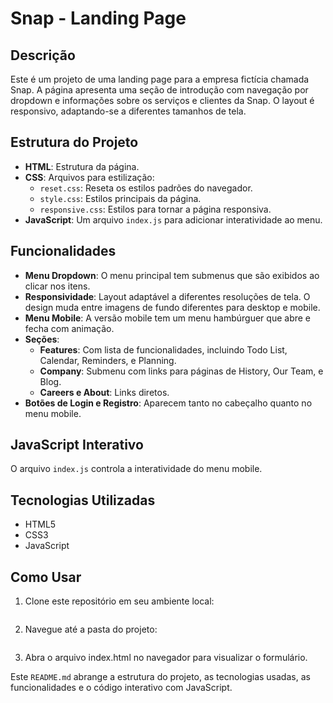 # Snap - Landing Page

## Descrição

Este é um projeto de uma landing page para a empresa fictícia chamada Snap. A página apresenta uma seção de introdução com navegação por dropdown e informações sobre os serviços e clientes da Snap. O layout é responsivo, adaptando-se a diferentes tamanhos de tela.

## Estrutura do Projeto

- **HTML**: Estrutura da página.
- **CSS**: Arquivos para estilização:
  - `reset.css`: Reseta os estilos padrões do navegador.
  - `style.css`: Estilos principais da página.
  - `responsive.css`: Estilos para tornar a página responsiva.
- **JavaScript**: Um arquivo `index.js` para adicionar interatividade ao menu.

## Funcionalidades

- **Menu Dropdown**: O menu principal tem submenus que são exibidos ao clicar nos itens.
- **Responsividade**: Layout adaptável a diferentes resoluções de tela. O design muda entre imagens de fundo diferentes para desktop e mobile.
- **Menu Mobile**: A versão mobile tem um menu hambúrguer que abre e fecha com animação.
- **Seções**:
  - **Features**: Com lista de funcionalidades, incluindo Todo List, Calendar, Reminders, e Planning.
  - **Company**: Submenu com links para páginas de History, Our Team, e Blog.
  - **Careers e About**: Links diretos.
- **Botões de Login e Registro**: Aparecem tanto no cabeçalho quanto no menu mobile.
  
## JavaScript Interativo

O arquivo `index.js` controla a interatividade do menu mobile.

## Tecnologias Utilizadas

- HTML5
- CSS3
- JavaScript

## Como Usar

1) Clone este repositório em seu ambiente local:

    ```git clone https://github.com/seu-usuario/seu-repositorio.git

2) Navegue até a pasta do projeto:

    ```cd seu-repositorio

3) Abra o arquivo index.html no navegador para visualizar o formulário.

Este `README.md` abrange a estrutura do projeto, as tecnologias usadas, as funcionalidades e o código interativo com JavaScript.